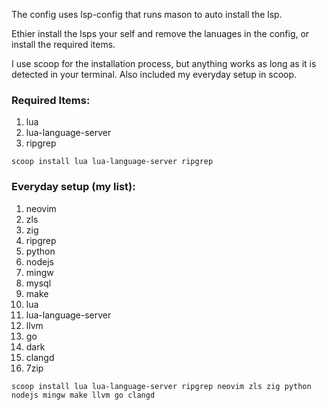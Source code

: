 The config uses lsp-config that runs mason to auto install the lsp.

Ethier install the lsps your self and remove the lanuages in the config, or install the required items.

I use scoop for the installation process, but anything works as long as it is detected in your terminal.
Also included my everyday setup in scoop.

<h3>Required Items:</h3>
<ol>
<li>lua</li>
<li>lua-language-server</li>
<li>ripgrep</li>
</ol>
<code>scoop install lua lua-language-server ripgrep</code><br>

<h3>Everyday setup (my list):</h3>
<ol>
<li>neovim</li>
<li>zls</li>
<li>zig</li>
<li>ripgrep</li>
<li>python</li>
<li>nodejs</li>
<li>mingw</li>
<li>mysql</li>
<li>make</li>
<li>lua</li>
<li>lua-language-server</li>
<li>llvm</li>
<li>go</li>
<li>dark</li>
<li>clangd</li>
<li>7zip</li>
</ol>
<code>scoop install lua lua-language-server ripgrep neovim zls zig python nodejs mingw make llvm go clangd</code><br>
